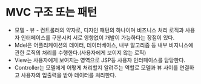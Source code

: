 # MVC 구조 또는 패턴
- 모델 - 뷰 - 컨트롤러의 약자로, 디자인 패턴의 하나이며 비즈니스 처리 로직과 사용자 인터페이스를 구분시켜 서로 영향없이 개발이 가능하다는 장점이 있다.<br>
- Mdel은 어플리케이션의 데이터, 데이터베이스, 내부 알고리즘 등 내부 비지니스에 관한 로직의 처리를 수행한다.(사용자에게 보이지 않는 로직)
- View는 사용자에게 보여지는 영역으로 JSP등 사용자 인터페이스를 담당한다.
- Controller는 모델에게 어떻게 처리할지 알려주는 역할로 모델과 뷰 사이를 연결하고 사용자의 입출력을 받아 데이터를 처리한다.

